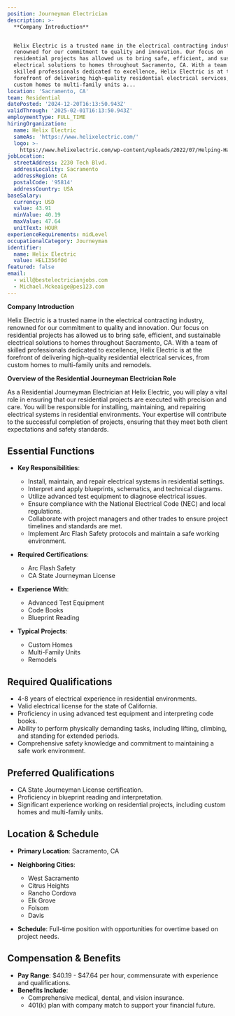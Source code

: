 ```yaml
---
position: Journeyman Electrician
description: >-
  **Company Introduction**


  Helix Electric is a trusted name in the electrical contracting industry,
  renowned for our commitment to quality and innovation. Our focus on
  residential projects has allowed us to bring safe, efficient, and sustainable
  electrical solutions to homes throughout Sacramento, CA. With a team of
  skilled professionals dedicated to excellence, Helix Electric is at the
  forefront of delivering high-quality residential electrical services, from
  custom homes to multi-family units a...
location: 'Sacramento, CA'
team: Residential
datePosted: '2024-12-20T16:13:50.943Z'
validThrough: '2025-02-01T16:13:50.943Z'
employmentType: FULL_TIME
hiringOrganization:
  name: Helix Electric
  sameAs: 'https://www.helixelectric.com/'
  logo: >-
    https://www.helixelectric.com/wp-content/uploads/2022/07/Helping-Hands-Logo_Blue-e1656694113799.jpg
jobLocation:
  streetAddress: 2230 Tech Blvd.
  addressLocality: Sacramento
  addressRegion: CA
  postalCode: '95814'
  addressCountry: USA
baseSalary:
  currency: USD
  value: 43.91
  minValue: 40.19
  maxValue: 47.64
  unitText: HOUR
experienceRequirements: midLevel
occupationalCategory: Journeyman
identifier:
  name: Helix Electric
  value: HELI356f0d
featured: false
email:
  - will@bestelectricianjobs.com
  - Michael.Mckeaige@pes123.com
---
```




**Company Introduction**

Helix Electric is a trusted name in the electrical contracting industry, renowned for our commitment to quality and innovation. Our focus on residential projects has allowed us to bring safe, efficient, and sustainable electrical solutions to homes throughout Sacramento, CA. With a team of skilled professionals dedicated to excellence, Helix Electric is at the forefront of delivering high-quality residential electrical services, from custom homes to multi-family units and remodels.

**Overview of the Residential Journeyman Electrician Role**

As a Residential Journeyman Electrician at Helix Electric, you will play a vital role in ensuring that our residential projects are executed with precision and care. You will be responsible for installing, maintaining, and repairing electrical systems in residential environments. Your expertise will contribute to the successful completion of projects, ensuring that they meet both client expectations and safety standards.

## Essential Functions

- **Key Responsibilities**: 
  - Install, maintain, and repair electrical systems in residential settings.
  - Interpret and apply blueprints, schematics, and technical diagrams.
  - Utilize advanced test equipment to diagnose electrical issues.
  - Ensure compliance with the National Electrical Code (NEC) and local regulations.
  - Collaborate with project managers and other trades to ensure project timelines and standards are met.
  - Implement Arc Flash Safety protocols and maintain a safe working environment.

- **Required Certifications**: 
  - Arc Flash Safety
  - CA State Journeyman License

- **Experience With**: 
  - Advanced Test Equipment
  - Code Books
  - Blueprint Reading

- **Typical Projects**:
  - Custom Homes
  - Multi-Family Units
  - Remodels

## Required Qualifications

- 4-8 years of electrical experience in residential environments.
- Valid electrical license for the state of California.
- Proficiency in using advanced test equipment and interpreting code books.
- Ability to perform physically demanding tasks, including lifting, climbing, and standing for extended periods.
- Comprehensive safety knowledge and commitment to maintaining a safe work environment.

## Preferred Qualifications

- CA State Journeyman License certification.
- Proficiency in blueprint reading and interpretation.
- Significant experience working on residential projects, including custom homes and multi-family units.

## Location & Schedule

- **Primary Location**: Sacramento, CA
- **Neighboring Cities**: 
  - West Sacramento
  - Citrus Heights
  - Rancho Cordova
  - Elk Grove
  - Folsom
  - Davis

- **Schedule**: Full-time position with opportunities for overtime based on project needs.

## Compensation & Benefits

- **Pay Range**: $40.19 - $47.64 per hour, commensurate with experience and qualifications.
- **Benefits Include**:
  - Comprehensive medical, dental, and vision insurance.
  - 401(k) plan with company match to support your financial future.
